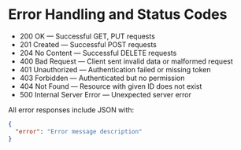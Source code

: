 # Error Handling and Status Codes

- 200 OK — Successful GET, PUT requests
- 201 Created — Successful POST requests
- 204 No Content — Successful DELETE requests
- 400 Bad Request — Client sent invalid data or malformed request
- 401 Unauthorized — Authentication failed or missing token
- 403 Forbidden — Authenticated but no permission
- 404 Not Found — Resource with given ID does not exist
- 500 Internal Server Error — Unexpected server error

All error responses include JSON with:

```json
{
  "error": "Error message description"
}
